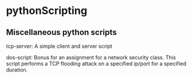 # pythonScripting
Miscellaneous python scripts
------------------------------------------------------

tcp-server: A simple client and server script

dos-script: Bonus for an assignment for a network security class. This script performs a TCP flooding attack on a specified ip/port for a specified duration.

